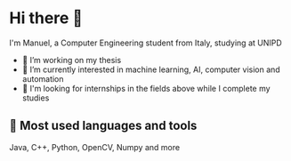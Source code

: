 # Hi there 👋
I'm Manuel, a Computer Engineering student from Italy, studying at UNIPD
- 🌱 I’m working on my thesis
- 💬 I’m currently interested in machine learning, AI, computer vision and automation
- 🫡 I'm looking for internships in the fields above while I complete my studies

## 🤖 Most used languages and tools
Java, C++, Python, OpenCV, Numpy and more

